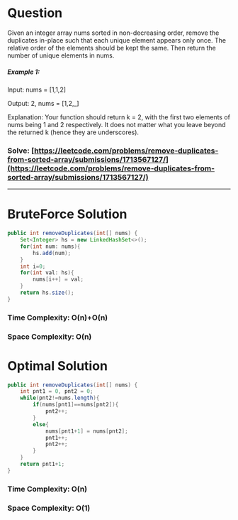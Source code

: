 # Question

Given an integer array nums sorted in non-decreasing order, remove the duplicates in-place such that each unique element appears only once. The relative order of the elements should be kept the same. Then return the number of unique elements in nums.

 

##### Example 1:

Input: nums = [1,1,2]

Output: 2, nums = [1,2,_]

Explanation: Your function should return k = 2, with the first two elements of nums being 1 and 2 respectively.
It does not matter what you leave beyond the returned k (hence they are underscores).

### Solve: [https://leetcode.com/problems/remove-duplicates-from-sorted-array/submissions/1713567127/](https://leetcode.com/problems/remove-duplicates-from-sorted-array/submissions/1713567127/)

***

# BruteForce Solution

``` java
public int removeDuplicates(int[] nums) {
    Set<Integer> hs = new LinkedHashSet<>();
    for(int num: nums){
        hs.add(num);
    }
    int i=0;
    for(int val: hs){
        nums[i++] = val;
    }
    return hs.size();
}
```

### Time Complexity: O(n)+O(n)
### Space Complexity: O(n)


# Optimal Solution

``` java
public int removeDuplicates(int[] nums) {
    int pnt1 = 0, pnt2 = 0;
    while(pnt2!=nums.length){
        if(nums[pnt1]==nums[pnt2]){
            pnt2++;
        }
        else{
            nums[pnt1+1] = nums[pnt2];
            pnt1++;
            pnt2++;
        }
    }
    return pnt1+1;
}
```

### Time Complexity: O(n)
### Space Complexity: O(1)